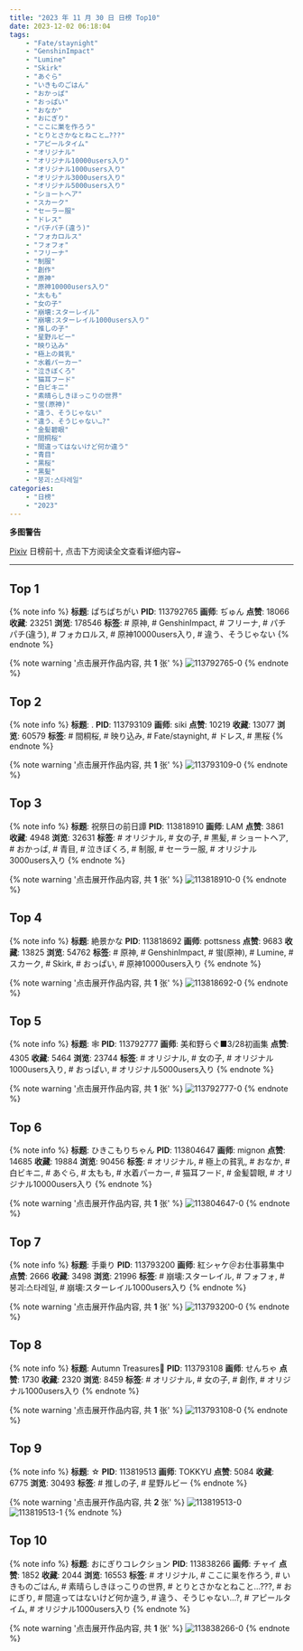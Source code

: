 ```yaml
---
title: "2023 年 11 月 30 日 日榜 Top10"
date: 2023-12-02 06:18:04
tags:
    - "Fate/staynight"
    - "GenshinImpact"
    - "Lumine"
    - "Skirk"
    - "あぐら"
    - "いきものごはん"
    - "おかっぱ"
    - "おっぱい"
    - "おなか"
    - "おにぎり"
    - "ここに巣を作ろう"
    - "とりとさかなとねこと…???"
    - "アピールタイム"
    - "オリジナル"
    - "オリジナル10000users入り"
    - "オリジナル1000users入り"
    - "オリジナル3000users入り"
    - "オリジナル5000users入り"
    - "ショートヘア"
    - "スカーク"
    - "セーラー服"
    - "ドレス"
    - "パチパチ(違う)"
    - "フォカロルス"
    - "フォフォ"
    - "フリーナ"
    - "制服"
    - "創作"
    - "原神"
    - "原神10000users入り"
    - "太もも"
    - "女の子"
    - "崩壊:スターレイル"
    - "崩壊:スターレイル1000users入り"
    - "推しの子"
    - "星野ルビー"
    - "映り込み"
    - "極上の貧乳"
    - "水着パーカー"
    - "泣きぼくろ"
    - "猫耳フード"
    - "白ビキニ"
    - "素晴らしきほっこりの世界"
    - "蛍(原神)"
    - "違う、そうじゃない"
    - "違う、そうじゃない…?"
    - "金髪碧眼"
    - "間桐桜"
    - "間違ってはないけど何か違う"
    - "青目"
    - "黒桜"
    - "黒髪"
    - "붕괴:스타레일"
categories:
    - "日榜"
    - "2023"
---
```


<i class="fa fa-triangle-exclamation"></i>**多图警告**<i class="fa fa-triangle-exclamation"></i>

[Pixiv](https://www.pixiv.net/) 日榜前十, 点击下方阅读全文查看详细内容~

<!-- more -->

---

## Top 1

{% note info %}
**标题**: ぱちぱちがい
**PID**: 113792765 **画师**: ぢゅん
**点赞**: 18066 **收藏**: 23251 **浏览**: 178546
**标签**: # 原神, # GenshinImpact, # フリーナ, # パチパチ(違う), # フォカロルス, # 原神10000users入り, # 違う、そうじゃない
{% endnote %}

{% note warning '点击展开作品内容, 共 **1** 张' %}
![113792765-0](https://i.pixiv.re/img-original/img/2023/11/29/00/00/52/113792765_p0.jpg)
{% endnote %}

## Top 2

{% note info %}
**标题**: .
**PID**: 113793109 **画师**: siki
**点赞**: 10219 **收藏**: 13077 **浏览**: 60579
**标签**: # 間桐桜, # 映り込み, # Fate/staynight, # ドレス, # 黒桜
{% endnote %}

{% note warning '点击展开作品内容, 共 **1** 张' %}
![113793109-0](https://i.pixiv.re/img-original/img/2023/11/29/00/06/20/113793109_p0.jpg)
{% endnote %}

## Top 3

{% note info %}
**标题**: 祝祭日の前日譚
**PID**: 113818910 **画师**: LAM
**点赞**: 3861 **收藏**: 4948 **浏览**: 32631
**标签**: # オリジナル, # 女の子, # 黒髪, # ショートヘア, # おかっぱ, # 青目, # 泣きぼくろ, # 制服, # セーラー服, # オリジナル3000users入り
{% endnote %}

{% note warning '点击展开作品内容, 共 **1** 张' %}
![113818910-0](https://i.pixiv.re/img-original/img/2023/11/30/00/02/31/113818910_p0.jpg)
{% endnote %}

## Top 4

{% note info %}
**标题**: 絶景かな
**PID**: 113818692 **画师**: pottsness
**点赞**: 9683 **收藏**: 13825 **浏览**: 54762
**标签**: # 原神, # GenshinImpact, # 蛍(原神), # Lumine, # スカーク, # Skirk, # おっぱい, # 原神10000users入り
{% endnote %}

{% note warning '点击展开作品内容, 共 **1** 张' %}
![113818692-0](https://i.pixiv.re/img-original/img/2023/11/30/00/00/37/113818692_p0.jpg)
{% endnote %}

## Top 5

{% note info %}
**标题**: 🕸
**PID**: 113792777 **画师**: 美和野らぐ■3/28初画集
**点赞**: 4305 **收藏**: 5464 **浏览**: 23744
**标签**: # オリジナル, # 女の子, # オリジナル1000users入り, # おっぱい, # オリジナル5000users入り
{% endnote %}

{% note warning '点击展开作品内容, 共 **1** 张' %}
![113792777-0](https://i.pixiv.re/img-original/img/2023/11/29/00/00/56/113792777_p0.png)
{% endnote %}

## Top 6

{% note info %}
**标题**: ひきこもりちゃん
**PID**: 113804647 **画师**: mignon
**点赞**: 14685 **收藏**: 19884 **浏览**: 90456
**标签**: # オリジナル, # 極上の貧乳, # おなか, # 白ビキニ, # あぐら, # 太もも, # 水着パーカー, # 猫耳フード, # 金髪碧眼, # オリジナル10000users入り
{% endnote %}

{% note warning '点击展开作品内容, 共 **1** 张' %}
![113804647-0](https://i.pixiv.re/img-original/img/2023/11/29/14/16/55/113804647_p0.jpg)
{% endnote %}

## Top 7

{% note info %}
**标题**: 手乗り
**PID**: 113793200 **画师**: 紅シャケ＠お仕事募集中
**点赞**: 2666 **收藏**: 3498 **浏览**: 21996
**标签**: # 崩壊:スターレイル, # フォフォ, # 붕괴:스타레일, # 崩壊:スターレイル1000users入り
{% endnote %}

{% note warning '点击展开作品内容, 共 **1** 张' %}
![113793200-0](https://i.pixiv.re/img-original/img/2023/11/29/00/09/00/113793200_p0.jpg)
{% endnote %}

## Top 8

{% note info %}
**标题**: Autumn Treasures🍂
**PID**: 113793108 **画师**: せんちゃ
**点赞**: 1730 **收藏**: 2320 **浏览**: 8459
**标签**: # オリジナル, # 女の子, # 創作, # オリジナル1000users入り
{% endnote %}

{% note warning '点击展开作品内容, 共 **1** 张' %}
![113793108-0](https://i.pixiv.re/img-original/img/2023/11/29/00/06/20/113793108_p0.png)
{% endnote %}

## Top 9

{% note info %}
**标题**: ☆
**PID**: 113819513 **画师**: TOKKYU
**点赞**: 5084 **收藏**: 6775 **浏览**: 30493
**标签**: # 推しの子, # 星野ルビー
{% endnote %}

{% note warning '点击展开作品内容, 共 **2** 张' %}
![113819513-0](https://i.pixiv.re/img-original/img/2023/11/30/00/17/21/113819513_p0.jpg)
![113819513-1](https://i.pixiv.re/img-original/img/2023/11/30/00/17/21/113819513_p1.jpg)
{% endnote %}

## Top 10

{% note info %}
**标题**: おにぎりコレクション
**PID**: 113838266 **画师**: チャイ
**点赞**: 1852 **收藏**: 2044 **浏览**: 16553
**标签**: # オリジナル, # ここに巣を作ろう, # いきものごはん, # 素晴らしきほっこりの世界, # とりとさかなとねこと…???, # おにぎり, # 間違ってはないけど何か違う, # 違う、そうじゃない…?, # アピールタイム, # オリジナル1000users入り
{% endnote %}

{% note warning '点击展开作品内容, 共 **1** 张' %}
![113838266-0](https://i.pixiv.re/img-original/img/2023/11/30/20/30/00/113838266_p0.png)
{% endnote %}
